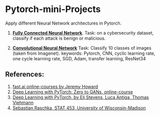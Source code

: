 # Pytorch-mini-Projects
Apply different Neural Network architectures in Pytorch. 


1. [**Fully Connected Neural Network**](https://github.com/spirosdim/Pytorch-mini-Projects/blob/master/1.DNN_Pytorch.ipynb). Task: on a cybersecurity dataset, classify if each attack is benign or malicious.

2. [**Convolutional Neural Network**](https://github.com/spirosdim/Pytorch-mini-Projects/blob/master/2.%20CNN_mini_Project.ipynb) Task: Classify 10 classes of images (taken from Imagenet).
keywords: Pytorch, CNN, cyclic learning rate, one cycle learning rate, SGD, Adam, transfer learning, ResNet34 


## References:

1.   [fast.ai online-courses by Jeremy Howard](https://www.fast.ai/)
2.   [Deep Learning with PyTorch: Zero to GANs, online-course](https://jovian.ml/forum/t/start-here-welcome-to-deep-learning-with-pytorch-zero-to-gans/1622)
3.   [Deep Learning with PyTorch, by Eli Stevens, Luca Antiga, Thomas Viehmann](https://www.amazon.com/Deep-Learning-PyTorch-Eli-Stevens/dp/1617295264/ref=sr_1_1?dchild=1&keywords=Deep+Learning+with+PyTorch&qid=1593958454&s=books&sr=1-1)
4.   [Sebastian Raschka, STAT 453, University of Wisconsin-Madison]( https://github.com/rasbt/stat453-deep-learning-ss20)
